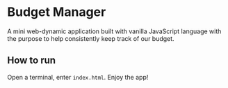 # Budget Manager
A mini web-dynamic application built with vanilla JavaScript language with the purpose to help consistently keep track of our budget.

## How to run
Open a terminal, enter `index.html`.
Enjoy the app!

